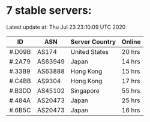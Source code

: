 # 7 stable servers:

Latest update at: Thu Jul 23 23:10:09 UTC 2020

| ID | ASN | Server Country | Online |
| -- | --- | -------------- | ------ |
| #.D09B | AS174 | United States | 20 hrs |
| #.2A79 | AS63949 | Japan | 14 hrs |
| #.33B9 | AS63888 | Hong Kong | 15 hrs |
| #.C4BB | AS9304 | Hong Kong | 17 hrs |
| #.B3DD | AS45102 | Singapore | 55 hrs |
| #.484A | AS20473 | Japan | 25 hrs |
| #.6B5C | AS20473 | Japan | 16 hrs |

